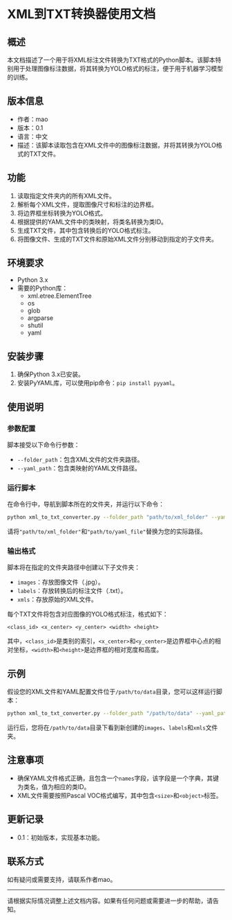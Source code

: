 # XML到TXT转换器使用文档

## 概述

本文档描述了一个用于将XML标注文件转换为TXT格式的Python脚本。该脚本特别用于处理图像标注数据，将其转换为YOLO格式的标注，便于用于机器学习模型的训练。

## 版本信息

- 作者：mao
- 版本：0.1
- 语言：中文
- 描述：该脚本读取包含在XML文件中的图像标注数据，并将其转换为YOLO格式的TXT文件。

## 功能

1. 读取指定文件夹内的所有XML文件。
2. 解析每个XML文件，提取图像尺寸和标注的边界框。
3. 将边界框坐标转换为YOLO格式。
4. 根据提供的YAML文件中的类映射，将类名转换为类ID。
5. 生成TXT文件，其中包含转换后的YOLO格式标注。
6. 将图像文件、生成的TXT文件和原始XML文件分别移动到指定的子文件夹。

## 环境要求

- Python 3.x
- 需要的Python库：
  - xml.etree.ElementTree
  - os
  - glob
  - argparse
  - shutil
  - yaml

## 安装步骤

1. 确保Python 3.x已安装。
2. 安装PyYAML库，可以使用pip命令：`pip install pyyaml`。

## 使用说明

### 参数配置

脚本接受以下命令行参数：

- `--folder_path`：包含XML文件的文件夹路径。
- `--yaml_path`：包含类映射的YAML文件路径。

### 运行脚本

在命令行中，导航到脚本所在的文件夹，并运行以下命令：

```bash
python xml_to_txt_converter.py --folder_path "path/to/xml_folder" --yaml_path "path/to/yaml_file"
```

请将`"path/to/xml_folder"`和`"path/to/yaml_file"`替换为您的实际路径。

### 输出格式

脚本将在指定的文件夹路径中创建以下子文件夹：

- `images`：存放图像文件（.jpg）。
- `labels`：存放转换后的标注文件（.txt）。
- `xmls`：存放原始的XML文件。

每个TXT文件将包含对应图像的YOLO格式标注，格式如下：

```
<class_id> <x_center> <y_center> <width> <height>
```

其中，`<class_id>`是类别的索引，`<x_center>`和`<y_center>`是边界框中心点的相对坐标，`<width>`和`<height>`是边界框的相对宽度和高度。

## 示例

假设您的XML文件和YAML配置文件位于`/path/to/data`目录，您可以这样运行脚本：

```bash
python xml_to_txt_converter.py --folder_path "/path/to/data" --yaml_path "/path/to/data/classes.yaml"
```

运行后，您将在`/path/to/data`目录下看到新创建的`images`、`labels`和`xmls`文件夹。

## 注意事项

- 确保YAML文件格式正确，且包含一个`names`字段，该字段是一个字典，其键为类名，值为相应的类ID。
- XML文件需要按照Pascal VOC格式编写，其中包含`<size>`和`<object>`标签。

## 更新记录

- 0.1：初始版本，实现基本功能。

## 联系方式

如有疑问或需要支持，请联系作者mao。

---

请根据实际情况调整上述文档内容。如果有任何问题或需要进一步的帮助，请告知。